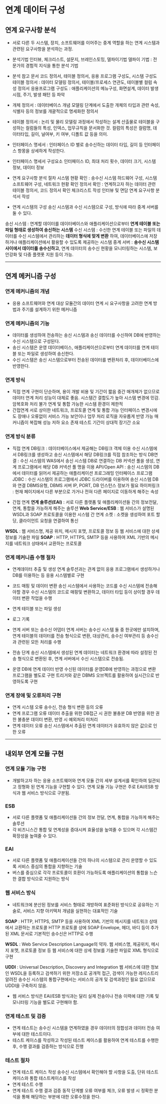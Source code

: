 # 연계 데이터 구성
## 연계 요구사항 분석
- 서로 다른 두 시스템, 장치, 소프트웨어를 이어주는 중계 역할을 하는 연계 시스템과 관련된 요구사항을 분석하는 과정.

- 분석기법
인터뷰, 체크리스트, 설문지, 브레인스토밍, 델파이기법
델파이 기법 : 전문가의 경험적 지식을 통한 분석 기법

- 분석 참고 문서
코드 정의서, 테이블 정의서, 응용 프로그램 구성도, 시스템 구성도
테이블 정의서 : 데이터 모델링 정의서, 테이블/프로세스 연관도, 테이블별 컬럼 속성 정의서
응용프로그램 구성도 : 애플리케이션의 메뉴구성, 화면설계, 데이터 발생 시점, 주기, 발생 패턴 등 파악

- 개체 정의서 : 데이터베이스 개념 모델링 단계에서 도출한 개체의 타입과 관련 속성, 식별자 등의 정보를 개괄적으로 명세화한 정의서

- 테이블 정의서 : 논리 및 물리 모델링 과정에서 작성하는 설계 산출물로 테이블을 구성하는 컬럼들의 특성, 인덱스, 업무규칙을 문서화한 것.
컬럼의 특성은 컬럼명, 데이터타입, 길이, 널여부, 키 여부, 디폴트 값 등을 의미.

- 인터페이스 명세서 : 인터페이스 ID 별로 송수신하는 데이터 타입, 길이 등 인터페이스 항몽을 상세하게 작성한다.

- 인터페이스 명세서 구성요소
인터페이스 ID, 최대 처리 횟수, 데이터 크기, 시스템 정보, 데이터 정보

- 연계 요구사항 분석 절차
시스템 현황 확인 : 송수신 시스템 하드웨어 구성, 시스템 소프트웨어 구성, 네트워크 현황 확인
정의서 확인 : 연계하고자 하는 데이터 관련 테이블 정의서, 코드 정의서 확인
체크리스트 작성
인터뷰 및 면담
연계 요구사항 분석서 작성

- 연계 시스템의 구성
송신 시스템과 수신 시스템으로 구성, 방식에 따라 중계 서버를 둘 수 있다.

송신 시스템 : 연계할 데이터를 데이터베이스와 애플리케이션으로부터 __연계 테이블 또는 파일 형태로 생성하여 송신하는 시스템__
수신 시스템 : 수신한 연계 테이블 또는 파일의 데이터를 수신 시스템에서 관리하는 __데이터 형식에 맞게 변환__ 하여, 데이터베이스에 저장하거나 애플리케이션에서 활용할 수 있도록 제공하는 시스템
중계 서버 : __송수신 시스템 사이에서 데이터를 송수신하고__, 연계 데이터의 송수신 현황을 모니터링하는 시스템, 보안강화 및 다중 플랫폿 지원 등이 가능.

---

## 연계 메커니즘 구성
### 연계 메커니즘의 개념
- 응용 소프트웨어와 연계 대상 모듈간의 데이터 연계 시 요구사항을 고려한 연계 방법과 주기를 설계하기 위한 메커니즘

### 연계 메커니즘의 기능
- 데이터를 생성하여 전송하는 송신 시스템과 송신 데이터를 수신하여 DB에 반영하는 수신 시스템으로 구성된다.
- 송신 시스템은 운영 데이터베이스, 애플리케이션으로부터 연계 데이터를 연계 테이블 또는 파일로 생성하여 송신한다.
- 수신 시스템은 송신 시스템으로부터 전송된 데이터를 변환처리 후, 데이터베이스에 반영한다.

### 연계 방식
- 직접 연계
구현이 단순하며, 용이
개발 비용 및 기간이 짧음
중간 매개체가 없으므로 데이터 연계 처리 성능이 대체로 좋음.
시스템간 결합도가 높아 시스템 변경에 민감.
암복호화 처리 불가
연계 및 통합 가능한 시스템 환경이 제한적
- 간접연계
서로 상이한 네트워크, 프로토콜 연계 및 통합 가능
인터페이스 변경시에도 장애나 오류없이 서비스 가능
보안이나 업무 처리 로직을 자유롭게 반영 가능
매커니즘이 복잡해 성능 저하 요소 존재
테스트 기간이 상대적 장기간 소요

### 연계 방식 분류
- 직접 연계
DB링크 : 데이터베이스에서 제공해는 DB링크 객체 이용
수신 시스템에서 DB링크를 생성하고 송신 시스템에서 해당 DB링크를 직접 참조하는 방식
DB연결 : 수신 시스템의 WAS에서 송신 시스템 DB로 연결하는 DB 커넥션 풀을 생성, 연계 프로그램에서 해당 DB 커넥션 풀 명을 이용
API/Open API : 송신 시스템의 DB에서 데이터를 읽어서 제공하는 애플리케이션 프로그래밍 인터페이스 프로그램
JDBC : 수신 시스템의 프로그램에서 JDBC 드라이버를 이용하여 송신 시스템 DB와 연결
DBMS유형, DBMS 서버 IP, PORT, DB 인스턴스 정보가 필요
하이퍼링크 : 현재 페이지에서 다른 부분으로 가거나 전혀 다른 페이지로 이동하게 해주는 속성

- 간접 연계
__연계 솔루션(EAI)__ : 서로 다른 플랫폼 및 애플리케이션들 간의 정보전달, 연계, 통합을 가능하게 해주는 솔루션
__Web Service/ESB__ : 웹 서비스가 설명된 WSDL과 SOAP 프로토콜을 이용한 시스템 간 연계
소켓 : 소켓을 생성하여 포트 할당, 클라이언트 요청을 연결하여 통신

__WSDL__ : 웹 서비스명, 제공 위치, 메시지 포맷, 프로토콜 정보 등 웹 서비스에 대한 상세 정보를 기술한 파일
__SOAP__ : HTTP, HTTPS, SMTP 등을 사용하여 XML 기반의 메시지를 네트워크 상태에서 교환하는 프로토콜

### 연계 메커니즘 수행 절차
- 연계데이터 추출 및 생성
연계 솔루션과는 관계 없이 응용 프로그램에서 생성하거나 DB를 이용하는 등 응용 시스템별로 구현

- 코드 매핑 및 데이터 변환
송신 시스템에서 사용하는 코드를 수신 시스템에 전송해야할 경우 수신 시스템의 코드로 매핑및 변환하고, 데이터 타입 등이 상이할 경우 데이터 변환 작업을 수행

- 연계 테이블 또는 파일 생성
- 로그 기록
- 연계 서버 또는 송수신 어댑터
연계 서버는 송수신 시스템 둘 중 한곳에만 설치하며, 연계 테이블의 데이터를 전송 형식으로 변환, 대상관리, 송수신 여부관리 등 송수신과 관련된 모든 처리를 수행
- 전송 단계
송신 시스템에서 생성된 연계 데이터는 네트워크 환경에 따라 설정된 전송 형식으로 변환된 후, 연계 서버에서 수신 시스템으로 전송됨.
- 운영 DB에 연계 데이터 반영
수신된 데이터를 운영DB에 반영하는 과정으로 변환 프로그램을 별도로 구현
트리거와 같은 DBMS 오브젝트를 활용하여 실시간으로 반영하도록 구현

### 연계 장애 및 오류처리 구현
- 연계 시스템 오류
송수신, 전송 형식 변환 등의 오류
- 연계 프로그램 오류
데이터 추출을 위한 DB접근 시 권한 불충분
DB 반영을 위한 권한 불충분
데이터 변환, 반영 시 예외처리 미처리
- 연계 데이터 오류
송신 시스템에서 추출된 연계 데이터가 유효하지 않은 값으로 인한 오류

---

## 내외부 연계 모듈 구현
### 연계 모듈 기능 구현
- 개발하고자 하는 응용 소프트웨어와 연계 모듈 간의 세부 설계서를 확인하여 일관되고 정형화 된 연계 기능을 구현할 수 있다.
연계 모듈 기능 구현은 주로 EAI/ESB 방식과 웹 서비스 방식으로 구분됨.

### ESB
- 서로 다른 플랫폼 및 애플리케이션들 간의 정보 전달, 연계, 통합을 가능하게 해주는 솔루션
- 각 비즈니스간 통합 및 연계성을 증대시켜 효율성을 높여줄 수 있으며 각 시스템간 확장성을 높여줄 수 있다.

### EAI
- 서로 다른 플랫폼 및 애플리케이션들 간의 하나의 시스템으로 관리 운영할 수 있도록 서비스 중심의 통합을 지향하는 기술
- 버스를 중심으로 각각 프로토콜이 호환이 가능하도록 애플리케이션의 통합을 느슨한 결합 방식으로 지원하는 방식

### 웹 서비스 방식
- 네트워크에 분산된 정보를 서비스 형태로 개방하여 표준화된 방식으로 공유하는 기술로, 서비스 지향 아키텍처 개념을 실현하는 대표적인 기술

__SOAP__ : HTTP, HTTPS, SMTP 등을 사용하여 XML 기반의 메시지를 네트워크 상태에서 교환하는 프로토콜
HTTP 프로토콜 상에 SOAP Envelope, 헤더, 바디 등이 추가 된 XML 문서로 기본적인 송수신은 HTTP로 수행

__WSDL__ : Web Service Description Language의 약자.
웹 서비스명, 제공위치, 메시지 포맷, 프로토콜 정보 등 웹 서비스에 대한 상세 정보를 기술한 파일로 XML 형식으로 구현

__UDDI__ : Universal Description, Discovery and Integration
웹 서비스에 대한 정보인 WSDL을 등록하고 검색하기 위한 저장소로 공개적 접근, 검색이 가능한 레지스트리
알려진 송수신 시스템의 통합구현에서는 서비스의 공개 및 검색과정인 필요 없으므로 UDDI을 구축하지 않음.

- 웹 서비스 방식은 EAI/ESB 방식과는 달리 실제 전송이나 전송 이력에 대한 기록 및 모니터링 기능을 별도로 구현해야 함.

### 연계 테스트 및 검증
- 연계 테스트는 송수신 시스템을 연계하였을 경우 데이터의 정합성과 데이터 전송 여부에 대한 테스트이다.
- 테스트 케이스를 작성하고 작성된 테스트 케이스를 활용하여 연계 테스트를 수행한 후, 수행 결과를 검증하는 방식으로 진행

### 테스트 절차
- 연계 테스트 케이스 작성
송수신 시스템에서 확인해야 할 사항을 도출, 단위 테스트 케이스와 통합 테스트케이스를 작성
- 연계 테스트 수행
- 연계 테스트 수행 결과 검증
동작 단계별 오류 여부를 체크, 오류 발생 시 정확한 분석을 통해 해당하는 부분에 대한 오류수정을 한다.

